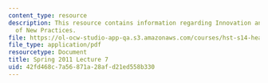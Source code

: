 ```yaml
---
content_type: resource
description: This resource contains information regarding Innovation and Adoption
  of New Practices.
file: https://ol-ocw-studio-app-qa.s3.amazonaws.com/courses/hst-s14-health-information-systems-to-improve-quality-of-care-in-resource-poor-settings-spring-2012/42fd468c7a56871a28afd21ed558b330_MITHST_S14S12_lec12_1107.pdf
file_type: application/pdf
resourcetype: Document
title: Spring 2011 Lecture 7
uid: 42fd468c-7a56-871a-28af-d21ed558b330
---
```

